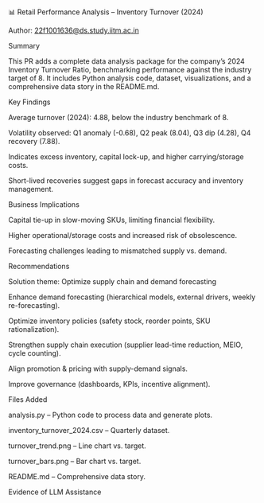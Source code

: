 📊 Retail Performance Analysis – Inventory Turnover (2024)

Author: 22f1001636@ds.study.iitm.ac.in

Summary

This PR adds a complete data analysis package for the company’s 2024 Inventory Turnover Ratio, benchmarking performance against the industry target of 8. It includes Python analysis code, dataset, visualizations, and a comprehensive data story in the README.md.

Key Findings

Average turnover (2024): 4.88, below the industry benchmark of 8.

Volatility observed: Q1 anomaly (-0.68), Q2 peak (8.04), Q3 dip (4.28), Q4 recovery (7.88).

Indicates excess inventory, capital lock-up, and higher carrying/storage costs.

Short-lived recoveries suggest gaps in forecast accuracy and inventory management.

Business Implications

Capital tie-up in slow-moving SKUs, limiting financial flexibility.

Higher operational/storage costs and increased risk of obsolescence.

Forecasting challenges leading to mismatched supply vs. demand.

Recommendations

Solution theme: Optimize supply chain and demand forecasting

Enhance demand forecasting (hierarchical models, external drivers, weekly re-forecasting).

Optimize inventory policies (safety stock, reorder points, SKU rationalization).

Strengthen supply chain execution (supplier lead-time reduction, MEIO, cycle counting).

Align promotion & pricing with supply-demand signals.

Improve governance (dashboards, KPIs, incentive alignment).

Files Added

analysis.py – Python code to process data and generate plots.

inventory_turnover_2024.csv – Quarterly dataset.

turnover_trend.png – Line chart vs. target.

turnover_bars.png – Bar chart vs. target.

README.md – Comprehensive data story.

Evidence of LLM Assistance


